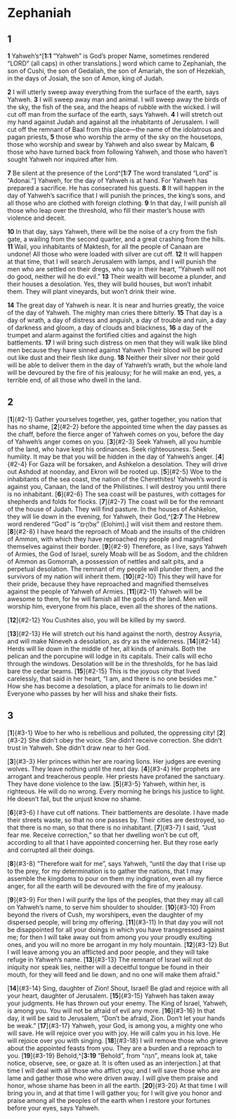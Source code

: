 # Zephaniah

## 1 
**1** Yahweh’s^[**1:1** “Yahweh” is God’s proper Name, sometimes rendered “LORD” (all caps) in other translations.] word which came to Zephaniah, the son of Cushi, the son of Gedaliah, the son of Amariah, the son of Hezekiah, in the days of Josiah, the son of Amon, king of Judah. 


**2** I will utterly sweep away everything from the surface of the earth, says Yahweh. **3** I will sweep away man and animal. I will sweep away the birds of the sky, the fish of the sea, and the heaps of rubble with the wicked. I will cut off man from the surface of the earth, says Yahweh. **4** I will stretch out my hand against Judah and against all the inhabitants of Jerusalem. I will cut off the remnant of Baal from this place—the name of the idolatrous and pagan priests, **5** those who worship the army of the sky on the housetops, those who worship and swear by Yahweh and also swear by Malcam, **6** those who have turned back from following Yahweh, and those who haven’t sought Yahweh nor inquired after him. 

**7** Be silent at the presence of the Lord^[**1:7** The word translated “Lord” is “Adonai.”] Yahweh, for the day of Yahweh is at hand. For Yahweh has prepared a sacrifice. He has consecrated his guests. **8** It will happen in the day of Yahweh’s sacrifice that I will punish the princes, the king’s sons, and all those who are clothed with foreign clothing. **9** In that day, I will punish all those who leap over the threshold, who fill their master’s house with violence and deceit. 


**10** In that day, says Yahweh, there will be the noise of a cry from the fish gate, a wailing from the second quarter, and a great crashing from the hills. **11** Wail, you inhabitants of Maktesh, for all the people of Canaan are undone! All those who were loaded with silver are cut off. **12** It will happen at that time, that I will search Jerusalem with lamps, and I will punish the men who are settled on their dregs, who say in their heart, “Yahweh will not do good, neither will he do evil.” **13** Their wealth will become a plunder, and their houses a desolation. Yes, they will build houses, but won’t inhabit them. They will plant vineyards, but won’t drink their wine. 

**14** The great day of Yahweh is near. It is near and hurries greatly, the voice of the day of Yahweh. The mighty man cries there bitterly. **15** That day is a day of wrath, a day of distress and anguish, a day of trouble and ruin, a day of darkness and gloom, a day of clouds and blackness, **16** a day of the trumpet and alarm against the fortified cities and against the high battlements. **17** I will bring such distress on men that they will walk like blind men because they have sinned against Yahweh Their blood will be poured out like dust and their flesh like dung. **18** Neither their silver nor their gold will be able to deliver them in the day of Yahweh’s wrath, but the whole land will be devoured by the fire of his jealousy; for he will make an end, yes, a terrible end, of all those who dwell in the land. 

## 2 
[**1**]{#2-1} Gather yourselves together, yes, gather together, you nation that has no shame, [**2**]{#2-2} before the appointed time when the day passes as the chaff, before the fierce anger of Yahweh comes on you, before the day of Yahweh’s anger comes on you. [**3**]{#2-3} Seek Yahweh, all you humble of the land, who have kept his ordinances. Seek righteousness. Seek humility. It may be that you will be hidden in the day of Yahweh’s anger. [**4**]{#2-4} For Gaza will be forsaken, and Ashkelon a desolation. They will drive out Ashdod at noonday, and Ekron will be rooted up. [**5**]{#2-5} Woe to the inhabitants of the sea coast, the nation of the Cherethites! Yahweh’s word is against you, Canaan, the land of the Philistines. I will destroy you until there is no inhabitant. [**6**]{#2-6} The sea coast will be pastures, with cottages for shepherds and folds for flocks. [**7**]{#2-7} The coast will be for the remnant of the house of Judah. They will find pasture. In the houses of Ashkelon, they will lie down in the evening, for Yahweh, their God,^[**2:7** The Hebrew word rendered “God” is “אֱלֹהִ֑ים” (Elohim).] will visit them and restore them. [**8**]{#2-8} I have heard the reproach of Moab and the insults of the children of Ammon, with which they have reproached my people and magnified themselves against their border. [**9**]{#2-9} Therefore, as I live, says Yahweh of Armies, the God of Israel, surely Moab will be as Sodom, and the children of Ammon as Gomorrah, a possession of nettles and salt pits, and a perpetual desolation. The remnant of my people will plunder them, and the survivors of my nation will inherit them. [**10**]{#2-10} This they will have for their pride, because they have reproached and magnified themselves against the people of Yahweh of Armies. [**11**]{#2-11} Yahweh will be awesome to them, for he will famish all the gods of the land. Men will worship him, everyone from his place, even all the shores of the nations. 


[**12**]{#2-12} You Cushites also, you will be killed by my sword. 

[**13**]{#2-13} He will stretch out his hand against the north, destroy Assyria, and will make Nineveh a desolation, as dry as the wilderness. [**14**]{#2-14} Herds will lie down in the middle of her, all kinds of animals. Both the pelican and the porcupine will lodge in its capitals. Their calls will echo through the windows. Desolation will be in the thresholds, for he has laid bare the cedar beams. [**15**]{#2-15} This is the joyous city that lived carelessly, that said in her heart, “I am, and there is no one besides me.” How she has become a desolation, a place for animals to lie down in! Everyone who passes by her will hiss and shake their fists. 

## 3 
[**1**]{#3-1} Woe to her who is rebellious and polluted, the oppressing city! [**2**]{#3-2} She didn’t obey the voice. She didn’t receive correction. She didn’t trust in Yahweh. She didn’t draw near to her God. 

[**3**]{#3-3} Her princes within her are roaring lions. Her judges are evening wolves. They leave nothing until the next day. [**4**]{#3-4} Her prophets are arrogant and treacherous people. Her priests have profaned the sanctuary. They have done violence to the law. [**5**]{#3-5} Yahweh, within her, is righteous. He will do no wrong. Every morning he brings his justice to light. He doesn’t fail, but the unjust know no shame. 

[**6**]{#3-6} I have cut off nations. Their battlements are desolate. I have made their streets waste, so that no one passes by. Their cities are destroyed, so that there is no man, so that there is no inhabitant. [**7**]{#3-7} I said, “Just fear me. Receive correction,” so that her dwelling won’t be cut off, according to all that I have appointed concerning her. But they rose early and corrupted all their doings. 

[**8**]{#3-8} “Therefore wait for me”, says Yahweh, “until the day that I rise up to the prey, for my determination is to gather the nations, that I may assemble the kingdoms to pour on them my indignation, even all my fierce anger, for all the earth will be devoured with the fire of my jealousy. 

[**9**]{#3-9} For then I will purify the lips of the peoples, that they may all call on Yahweh’s name, to serve him shoulder to shoulder. [**10**]{#3-10} From beyond the rivers of Cush, my worshipers, even the daughter of my dispersed people, will bring my offering. [**11**]{#3-11} In that day you will not be disappointed for all your doings in which you have transgressed against me; for then I will take away out from among you your proudly exulting ones, and you will no more be arrogant in my holy mountain. [**12**]{#3-12} But I will leave among you an afflicted and poor people, and they will take refuge in Yahweh’s name. [**13**]{#3-13} The remnant of Israel will not do iniquity nor speak lies, neither will a deceitful tongue be found in their mouth, for they will feed and lie down, and no one will make them afraid.” 

[**14**]{#3-14} Sing, daughter of Zion! Shout, Israel! Be glad and rejoice with all your heart, daughter of Jerusalem. [**15**]{#3-15} Yahweh has taken away your judgments. He has thrown out your enemy. The King of Israel, Yahweh, is among you. You will not be afraid of evil any more. [**16**]{#3-16} In that day, it will be said to Jerusalem, “Don’t be afraid, Zion. Don’t let your hands be weak.” [**17**]{#3-17} Yahweh, your God, is among you, a mighty one who will save. He will rejoice over you with joy. He will calm you in his love. He will rejoice over you with singing. [**18**]{#3-18} I will remove those who grieve about the appointed feasts from you. They are a burden and a reproach to you. [**19**]{#3-19} Behold,^[**3:19** “Behold”, from “הִנֵּה”, means look at, take notice, observe, see, or gaze at. It is often used as an interjection.] at that time I will deal with all those who afflict you; and I will save those who are lame and gather those who were driven away. I will give them praise and honor, whose shame has been in all the earth. [**20**]{#3-20} At that time I will bring you in, and at that time I will gather you; for I will give you honor and praise among all the peoples of the earth when I restore your fortunes before your eyes, says Yahweh. 

